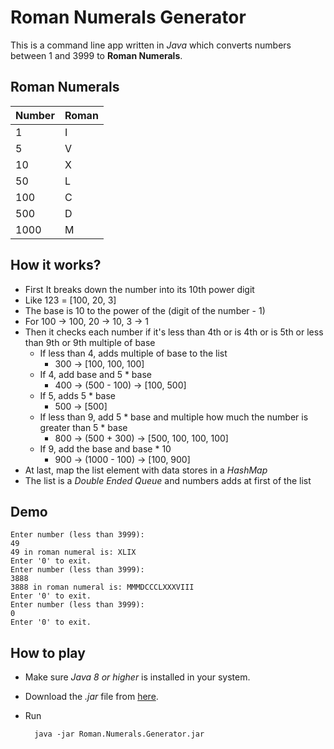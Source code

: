 # Roman Numerals Generator

This is a command line app written in *Java* which converts numbers between 1 and 3999 to **Roman Numerals**.

## Roman Numerals
| Number | Roman |
| ------ | ----- |
| 1 | I |
| 5 | V |
| 10 | X |
| 50 | L |
| 100 | C |
| 500 | D |
| 1000 | M |

## How it works?
- First It breaks down the number into its 10th power digit
- Like 123 = [100, 20, 3]
- The base is 10 to the power of the (digit of the number - 1)
- For 100 -> 100, 20 -> 10, 3 -> 1
- Then it checks each number if it's less than 4th or is 4th or is 5th or less than 9th or 9th multiple of base
    - If less than 4, adds multiple of base to the list
        - 300 -> [100, 100, 100]
    - If 4, add base and 5 * base
        - 400 -> (500 - 100) -> [100, 500]
    - If 5, adds 5 * base
        - 500 -> [500]
    - If less than 9, add 5 * base and multiple how much the number is greater than 5 * base
        - 800 -> (500 + 300) -> [500, 100, 100, 100]
    - If 9, add the base and base * 10
        - 900 -> (1000 - 100) -> [100, 900]
- At last, map the list element with data stores in a *HashMap*
- The list is a *Double Ended Queue* and numbers adds at first of the list

## Demo 
    Enter number (less than 3999): 
    49
    49 in roman numeral is: XLIX
    Enter '0' to exit.
    Enter number (less than 3999): 
    3888
    3888 in roman numeral is: MMMDCCCLXXXVIII
    Enter '0' to exit.
    Enter number (less than 3999): 
    0
    Enter '0' to exit.
    
## How to play
- Make sure *Java 8 or higher* is installed in your system.
- Download the *.jar* file from [here](https://github.com/RitamChakraborty/Roman_Numerals_Generator/releases/download/v1.1/Roman.Numerals.Generator.jar).
- Run

        java -jar Roman.Numerals.Generator.jar
